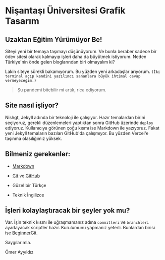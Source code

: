 # Nişantaşı Üniversitesi Grafik Tasarım

## Uzaktan Eğitim Yürümüyor Be!
 Siteyi yeni bir temaya taşımayı düşünüyorum. Ve bunla beraber sadece bir ödev sitesi olarak kalmayıp işleri daha da büyütmek istiyorum. Neden Türkiye'nin önde gelen bloglarından biri olmayalım ki? 
 
 Lakin siteye sürekli bakamıyorum. Bu yüzden yeni arkadaşlar arıyorum. `(İki terminal açıp kendini yazılımcı sananlara büyük ihtimal cevap vermeyeceğim.)`

> Şu pandemi bitebilir mi artık, rica ediyorum.


## Site nasıl işliyor?
Nishgt, Jekyll adında bir teknoloji ile çalışıyor. Hazır temalardan birini seçiyoruz, gerekli düzenlemeleri yaptıktan sonra GitHub üzerinde `deploy` ediyoruz. Kullanıcıya görünen çoğu kısmı ise Markdown ile yazıyoruz. Fakat yeni Jekyll temaların bazıları GitHub'da çalışmıyor. Bu yüzden Vercel'e taşınma olasılığımız yüksek.


## Bilmeniz gerekenler:
- [Markdown](https://guides.github.com/features/mastering-markdown/)

- [Git](https://www.youtube.com/watch?v=rWG70T7fePg) ve [GitHub](https://github.com)

- Güzel bir Türkçe

- Teknik İngilizce

## İşleri kolaylaştıracak bir şeyler yok mu?
Var. İşin teknik kısmı ile uğraşmamanız adına `commitleri` ve `branchleri` ayarlayacak scriptler hazır. Kurulumunu yapmanız yeterli. Bunlardan birisi ise [BeginnerGit](https://github.com/omerayyildiz/beginnerGit).

Saygılarımla.

Ömer Ayyıldız



